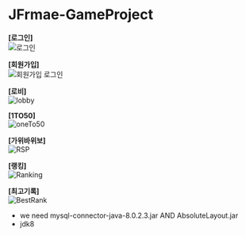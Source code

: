 # JFrmae-GameProject 

**[로그인]**  
![로그인](https://user-images.githubusercontent.com/30117732/109018291-52072180-76fb-11eb-86b0-11f4ae50e1e1.gif)

**[회원가입]**  
![회원가입 로그인](https://user-images.githubusercontent.com/30117732/109018937-e2456680-76fb-11eb-825a-33e8885a0b83.gif)

**[로비]**  
![lobby](https://user-images.githubusercontent.com/30117732/109019176-191b7c80-76fc-11eb-9e7f-32465355d718.gif)

**[1TO50]**  
![oneTo50](https://user-images.githubusercontent.com/30117732/109019736-9d6dff80-76fc-11eb-9310-a5861a28b820.gif)

**[가위바위보]**  
![RSP](https://user-images.githubusercontent.com/30117732/109019832-b5458380-76fc-11eb-8be4-c06224eeff25.gif)

**[랭킹]**  
![Ranking](https://user-images.githubusercontent.com/30117732/109019974-defeaa80-76fc-11eb-85e1-18398e00604d.gif)

**[최고기록]**  
![BestRank](https://user-images.githubusercontent.com/30117732/109020621-782dc100-76fd-11eb-965a-b8280ebc556a.gif)
* we need mysql-connector-java-8.0.2.3.jar AND AbsoluteLayout.jar 
* jdk8 